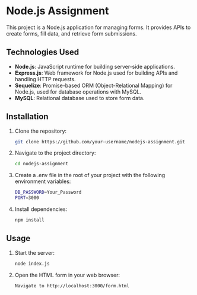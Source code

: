 # Node.js Assignment

This project is a Node.js application for managing forms. It provides APIs to create forms, fill data, and retrieve form submissions.

## Technologies Used

- **Node.js**: JavaScript runtime for building server-side applications.
- **Express.js**: Web framework for Node.js used for building APIs and handling HTTP requests.
- **Sequelize**: Promise-based ORM (Object-Relational Mapping) for Node.js, used for database operations with MySQL.
- **MySQL**: Relational database used to store form data.


## Installation

1. Clone the repository:

   ```bash
   git clone https://github.com/your-username/nodejs-assignment.git
   
2. Navigate to the project directory:
   ```bash 
   cd nodejs-assignment
3. Create a .env file in the root of your project with the following environment variables:
   ```bash
   DB_PASSWORD=Your_Password
   PORT=3000
4. Install dependencies:
   ```bash
   npm install

## Usage

1. Start the server:
   ```bash
   node index.js
2. Open the HTML form in your web browser:
   ```bash
   Navigate to http://localhost:3000/form.html

